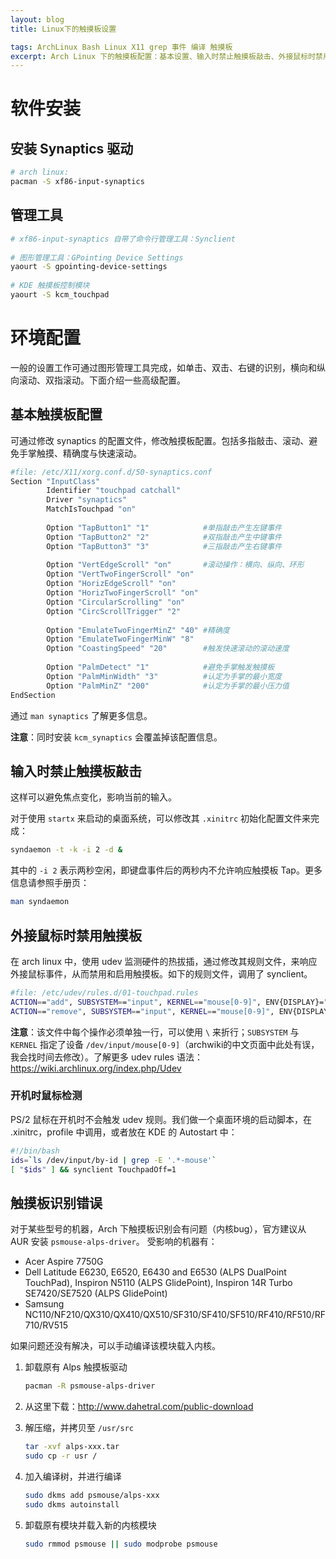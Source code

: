 ```yaml
---
layout: blog
title: Linux下的触摸板设置 

tags: ArchLinux Bash Linux X11 grep 事件 编译 触摸板
excerpt: Arch Linux 下的触摸板配置：基本设置、输入时禁止触摸板敲击、外接鼠标时禁用触摸板。
---
```



# 软件安装

## 安装 Synaptics 驱动
```bash
# arch linux:
pacman -S xf86-input-synaptics
```

## 管理工具

```bash
# xf86-input-synaptics 自带了命令行管理工具：Synclient 
    
# 图形管理工具：GPointing Device Settings
yaourt -S gpointing-device-settings
    
# KDE 触摸板控制模块
yaourt -S kcm_touchpad
```

<!--more-->

# 环境配置

一般的设置工作可通过图形管理工具完成，如单击、双击、右键的识别，横向和纵向滚动、双指滚动。下面介绍一些高级配置。


## 基本触摸板配置

可通过修改 synaptics 的配置文件，修改触摸板配置。包括多指敲击、滚动、避免手掌触摸、精确度与快速滚动。

```bash
#file: /etc/X11/xorg.conf.d/50-synaptics.conf
Section "InputClass"
        Identifier "touchpad catchall"
        Driver "synaptics"
        MatchIsTouchpad "on"
        
        Option "TapButton1" "1"            #单指敲击产生左键事件
        Option "TapButton2" "2"            #双指敲击产生中键事件
        Option "TapButton3" "3"            #三指敲击产生右键事件
        
        Option "VertEdgeScroll" "on"       #滚动操作：横向、纵向、环形
        Option "VertTwoFingerScroll" "on"
        Option "HorizEdgeScroll" "on"
        Option "HorizTwoFingerScroll" "on"
        Option "CircularScrolling" "on"  
        Option "CircScrollTrigger" "2"
        
        Option "EmulateTwoFingerMinZ" "40" #精确度
        Option "EmulateTwoFingerMinW" "8"
        Option "CoastingSpeed" "20"        #触发快速滚动的滚动速度
        
        Option "PalmDetect" "1"            #避免手掌触发触摸板
        Option "PalmMinWidth" "3"          #认定为手掌的最小宽度
        Option "PalmMinZ" "200"            #认定为手掌的最小压力值
EndSection
```

通过 `man synaptics` 了解更多信息。

**注意**：同时安装 `kcm_synaptics` 会覆盖掉该配置信息。

## 输入时禁止触摸板敲击

这样可以避免焦点变化，影响当前的输入。

对于使用 `startx` 来启动的桌面系统，可以修改其 `.xinitrc` 初始化配置文件来完成：

```bash
syndaemon -t -k -i 2 -d &
```

其中的 `-i 2` 表示两秒空闲，即键盘事件后的两秒内不允许响应触摸板 Tap。更多信息请参照手册页：

```bash
man syndaemon
```


## 外接鼠标时禁用触摸板

在 arch linux 中，使用 udev 监测硬件的热拔插，通过修改其规则文件，来响应外接鼠标事件，从而禁用和启用触摸板。如下的规则文件，调用了 synclient。

```bash
#file: /etc/udev/rules.d/01-touchpad.rules
ACTION=="add", SUBSYSTEM=="input", KERNEL=="mouse[0-9]", ENV{DISPLAY}=":0.0", ENV{XAUTHORITY}="/home/harttle/.Xauthority", ENV{ID_CLASS}="mouse", RUN+="/usr/bin/synclient TouchpadOff=1"
ACTION=="remove", SUBSYSTEM=="input", KERNEL=="mouse[0-9]", ENV{DISPLAY}=":0.0", ENV{XAUTHORITY}="/home/harttle/.Xauthority", ENV{ID_CLASS}="mouse", RUN+="/usr/bin/synclient TouchpadOff=0"
```

**注意**：该文件中每个操作必须单独一行，可以使用 `\` 来折行；`SUBSYSTEM` 与 `KERNEL` 指定了设备 `/dev/input/mouse[0-9]`（archwiki的中文页面中此处有误，我会找时间去修改）。了解更多 udev rules 语法：https://wiki.archlinux.org/index.php/Udev

### 开机时鼠标检测

PS/2 鼠标在开机时不会触发 udev 规则。我们做一个桌面环境的启动脚本，在 .xinitrc，profile 中调用，或者放在  KDE 的 Autostart 中：

```bash
#!/bin/bash
ids=`ls /dev/input/by-id | grep -E '.*-mouse'`
[ "$ids" ] && synclient TouchpadOff=1
```

## 触摸板识别错误

对于某些型号的机器，Arch 下触摸板识别会有问题（内核bug），官方建议从 AUR 安装 `psmouse-alps-driver`。
受影响的机器有：

* Acer Aspire 7750G
* Dell Latitude E6230, E6520, E6430 and E6530 (ALPS DualPoint TouchPad), Inspiron N5110 (ALPS GlidePoint),  Inspiron 14R Turbo SE7420/SE7520 (ALPS GlidePoint)
* Samsung NC110/NF210/QX310/QX410/QX510/SF310/SF410/SF510/RF410/RF510/RF710/RV515

如果问题还没有解决，可以手动编译该模块载入内核。

1. 卸载原有 Alps 触摸板驱动
    
    ```bash
    pacman -R psmouse-alps-driver
    ```
    
1. 从这里下载：http://www.dahetral.com/public-download
2. 解压缩，并拷贝至 `/usr/src`
    
    ```bash
    tar -xvf alps-xxx.tar
    sudo cp -r usr /
    ```

4. 加入编译树，并进行编译

    ```bash
    sudo dkms add psmouse/alps-xxx
    sudo dkms autoinstall
    ```
    
5. 卸载原有模块并载入新的内核模块
    
    ```bash
    sudo rmmod psmouse || sudo modprobe psmouse
    ```
